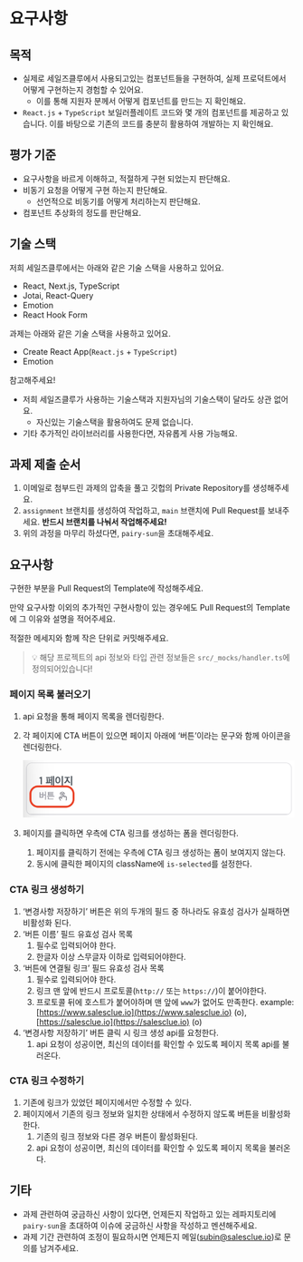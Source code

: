 # 요구사항

## 목적

- 실제로 세일즈클루에서 사용되고있는 컴포넌트들을 구현하여, 실제 프로덕트에서 어떻게 구현하는지 경험할 수 있어요.
  - 이를 통해 지원자 분께서 어떻게 컴포넌트를 만드는 지 확인해요.
- `React.js` + `TypeScript` 보일러플레이트 코드와 몇 개의 컴포넌트를 제공하고 있습니다. 이를 바탕으로 기존의 코드를 충분히 활용하여 개발하는 지 확인해요.

## 평가 기준

- 요구사항을 바르게 이해하고, 적절하게 구현 되었는지 판단해요.
- 비동기 요청을 어떻게 구현 하는지 판단해요.
  - 선언적으로 비동기를 어떻게 처리하는지 판단해요.
- 컴포넌트 추상화의 정도를 판단해요.

## 기술 스택

저희 세일즈클루에서는 아래와 같은 기술 스택을 사용하고 있어요.

- React, Next.js, TypeScript
- Jotai, React-Query
- Emotion
- React Hook Form

과제는 아래와 같은 기술 스택을 사용하고 있어요.

- Create React App(`React.js` + `TypeScript`)
- Emotion

참고해주세요!

- 저희 세일즈클루가 사용하는 기술스택과 지원자님의 기술스택이 달라도 상관 없어요.
  - 자신있는 기술스택을 활용하여도 문제 없습니다.
- 기타 추가적인 라이브러리를 사용한다면, 자유롭게 사용 가능해요.

## 과제 제출 순서

1. 이메일로 첨부드린 과제의 압축을 풀고 깃헙의 Private Repository를 생성해주세요.
2. `assignment` 브랜치를 생성하여 작업하고, `main` 브랜치에 Pull Request를 보내주세요.
   **반드시 브랜치를 나눠서 작업해주세요!**
3. 위의 과정을 마무리 하셨다면, `pairy-sun`을 초대해주세요.

## 요구사항

구현한 부분을 Pull Request의 Template에 작성해주세요.

만약 요구사항 이외의 추가적인 구현사항이 있는 경우에도 Pull Request의 Template에 그 이유와 설명을 적어주세요.

적절한 메세지와 함께 작은 단위로 커밋해주세요.

> 💡 해당 프로젝트의 api 정보와 타입 관련 정보들은 `src/_mocks/handler.ts`에 정의되어있습니다!

### 페이지 목록 불러오기

1. api 요청을 통해 페이지 목록을 렌더링한다.
2. 각 페이지에 CTA 버튼이 있으면 페이지 아래에 ‘버튼’이라는 문구와 함께 아이콘을 렌더링한다.

   ![screenshot](./public/screenshot.png)

3. 페이지를 클릭하면 우측에 CTA 링크를 생성하는 폼을 렌더링한다.
   1. 페이지를 클릭하기 전에는 우측에 CTA 링크 생성하는 폼이 보여지지 않는다.
   2. 동시에 클릭한 페이지의 className에 `is-selected`를 설정한다.

### CTA 링크 생성하기

1. ‘변경사항 저장하기’ 버튼은 위의 두개의 필드 중 하나라도 유효성 검사가 실패하면 비활성화 된다.
2. ‘버튼 이름’ 필드 유효성 검사 목록
   1. 필수로 입력되어야 한다.
   2. 한글자 이상 스무글자 이하로 입력되어야한다.
3. ‘버튼에 연결될 링크’ 필드 유효성 검사 목록
   1. 필수로 입력되어야 한다.
   2. 링크 맨 앞에 반드시 프로토콜(`http://` 또는 `https://`)이 붙어야한다.
   3. 프로토콜 뒤에 호스트가 붙어야하며 맨 앞에 `www`가 없어도 만족한다.
      example: [https://www.salesclue.io](https://www.salesclue.io) (o), [https://salesclue.io](https://salesclue.io) (o)
4. ‘변경사항 저장하기’ 버튼 클릭 시 링크 생성 api를 요청한다.
   1. api 요청이 성공이면, 최신의 데이터를 확인할 수 있도록 페이지 목록 api를 불러온다.

### CTA 링크 수정하기

1. 기존에 링크가 있었던 페이지에서만 수정할 수 있다.
2. 페이지에서 기존의 링크 정보와 일치한 상태에서 수정하지 않도록 버튼을 비활성화한다.
   1. 기존의 링크 정보와 다른 경우 버튼이 활성화된다.
   2. api 요청이 성공이면, 최신의 데이터를 확인할 수 있도록 페이지 목록을 불러온다.

## 기타

- 과제 관련하여 궁금하신 사항이 있다면, 언제든지 작업하고 있는 레파지토리에 `pairy-sun`을 초대하여 이슈에 궁금하신 사항을 작성하고 멘션해주세요.
- 과제 기간 관련하여 조정이 필요하시면 언제든지 메일(subin@salesclue.io)로 문의를 남겨주세요.
